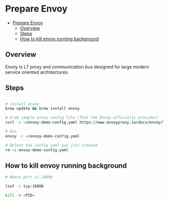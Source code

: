 # Prepare Envoy

<!-- TOC -->

- [Prepare Envoy](#prepare-envoy)
  - [Overview](#overview)
  - [Steps](#steps)
  - [How to kill envoy running background](#how-to-kill-envoy-running-background)

<!-- /TOC -->

## Overview

Envoy is L7 proxy and communication bus designed for large modern service oriented architectures.


## Steps

```sh

# install envoy
brew update && brew install envoy

# Grab sample envoy config file (That the Envoy officially provides)
curl -o ~/envoy-demo-config.yaml https://www.envoyproxy.io/docs/envoy/latest/_downloads/92dcb9714fb6bc288d042029b34c0de4/envoy-demo.yaml

# Run
envoy -c ~/envoy-demo-config.yaml

# Delete the config yaml you just created
rm ~/.envoy-demo-config.yaml
```


## How to kill envoy running background 

```sh
# Where port is 10000

lsof -i tcp:10000

kill -9 <PID>

```